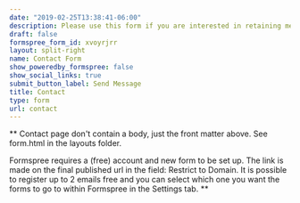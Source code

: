 ```yaml
---
date: "2019-02-25T13:38:41-06:00"
description: Please use this form if you are interested in retaining me for subcontracting work or for potential collaboration opportunities. I'm currently interested in natural language processing, data cleanup and analysis, and dashboard/visualizations. I'm also available for assisting on litigation projects as a consulting expert to the expert witnesses. 
draft: false
formspree_form_id: xvoyrjrr
layout: split-right
name: Contact Form
show_poweredby_formspree: false
show_social_links: true
submit_button_label: Send Message
title: Contact
type: form
url: contact
---
```


** Contact page don't contain a body, just the front matter above.
See form.html in the layouts folder.

Formspree requires a (free) account and new form to be set up. The link is made on the final published url in the field: Restrict to Domain. It is possible to register up to 2 emails free and you can select which one you want the forms to go to within Formspree in the Settings tab.
**
